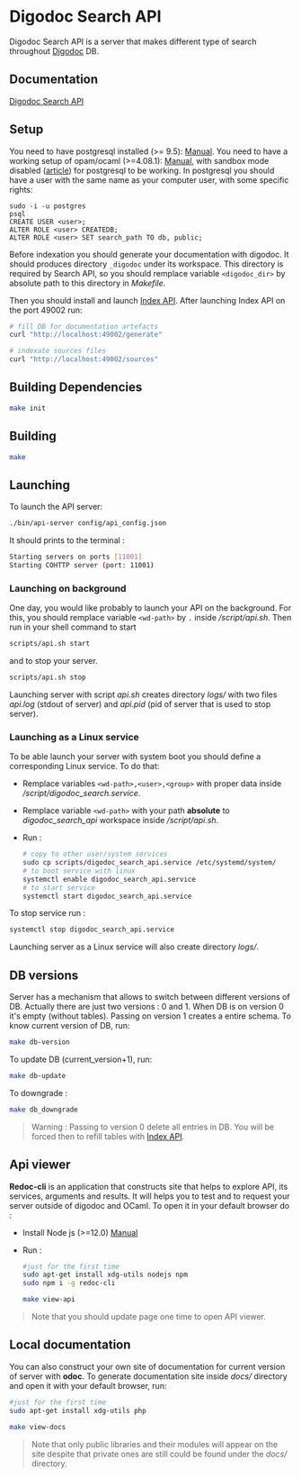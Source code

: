 # Digodoc Search API

Digodoc Search API is a server that makes different type of search throughout [Digodoc](https://ocamlpro.github.io/digodoc/) DB.

## Documentation

[Digodoc Search API](https://hernoufm.github.io/digodoc-search-api)

## Setup

You need to have postgresql installed (>= 9.5): [Manual](https://www.postgresqltutorial.com/install-postgresql-linux/).
You need to have a working setup of opam/ocaml (>=4.08.1): [Manual](https://opam.ocaml.org/doc/Install.html), with sandbox mode disabled ([article](https://camlspotter.gitlab.io/blog/2019-04-16-pgocaml/)) for postgresql to be working.
In postgresql you should have a user with the same name as your computer user, with some specific rights:

```text
sudo -i -u postgres
psql
CREATE USER <user>;
ALTER ROLE <user> CREATEDB;
ALTER ROLE <user> SET search_path TO db, public;
```

Before indexation you should generate your documentation with digodoc. It should produces directory ```_digodoc``` under its workspace. This directory is required by Search API, so you should remplace variable ```<digodoc_dir>``` by absolute path to this directory in *Makefile*. 

Then you should install and launch [Index API](https://github.com/OCamlPro/digodoc-index-api). After launching
Index API on the port 49002 run:

```bash
# fill DB for documentation artefacts
curl "http://localhost:49002/generate"

# indexate sources files
curl "http://localhost:49002/sources"
```

## Building Dependencies

```bash
make init
```

## Building

```bash
make
```

## Launching

To launch the API server:

```bash
./bin/api-server config/api_config.json
```

It should prints to the terminal :

```bash
Starting servers on ports [11001]
Starting COHTTP server (port: 11001)

```

### Launching on background

One day, you would like probably to launch your API on the background. For this, you should remplace variable ```<wd-path>``` by ```.``` inside */script/api.sh*.
Then run in your shell command to start

```bash
scripts/api.sh start
```

and to stop your server.

```bash
scripts/api.sh stop
```

Launching server with script *api.sh* creates directory *logs/* with two files *api.log* (stdout of server) and *api.pid*
(pid of server that is used to stop server).

### Launching as a Linux service

To be able launch your server with system boot you should define a corresponding Linux service. To do that:

- Remplace variables ```<wd-path>,<user>,<group>``` with proper data inside */script/digodoc_search.service*.
- Remplace variable ```<wd-path>``` with your path **absolute** to *digodoc_search_api* workspace inside */script/api.sh*.
- Run :

    ```bash
    # copy to other user/system services
    sudo cp scripts/digodoc_search_api.service /etc/systemd/system/
    # to boot service with linux
    systemctl enable digodoc_search_api.service
    # to start service
    systemctl start digodoc_search_api.service
    ```

To stop service run :

```bash
systemctl stop digodoc_search_api.service
```

Launching server as a Linux service will also create directory *logs/*.

## DB versions

Server has a mechanism that allows to switch between different versions of DB. Actually there are just two versions : 0 and 1. When DB is on version 0 it's empty (without tables). Passing on version 1 creates a entire schema.
To know current version of DB, run:

```bash
make db-version 
```

To update DB (current_version+1), run:

```bash
make db-update 
```

To downgrade :

```bash
make db_downgrade
```

> Warning : Passing to version 0 delete all entries in DB. You will be forced then to refill tables with [Index API](https://github.com/OCamlPro/digodoc-index-api).

## Api viewer

**Redoc-cli** is an application that constructs site that helps to explore API, its services, arguments and results. It will helps you to test and to request your server outside of digodoc and OCaml.  To open it in your default browser do :

- Install Node js (>=12.0) [Manual](https://computingforgeeks.com/how-to-install-nodejs-on-ubuntu-debian-linux-mint/)
- Run :

    ```bash
    #just for the first time
    sudo apt-get install xdg-utils nodejs npm
    sudo npm i -g redoc-cli

    make view-api 
    ```

> Note that you should update page one time to open API viewer.

## Local documentation

You can also construct your own site of documentation for current version of server with **odoc**. To generate documentation site inside *docs/* directory and open it with your default browser, run:

```bash
#just for the first time
sudo apt-get install xdg-utils php

make view-docs
```

> Note that only public libraries and their modules will appear on the site despite that private ones are still could be found under the *docs/* directory.
